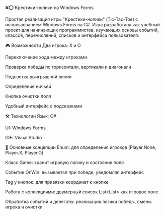 ❌⭕ Крестики-нолики на Windows Forms


Простая реализация игры "Крестики-нолики" (Tic-Tac-Toe) с использованием Windows Forms на C#. Игра разработана как учебный проект для начинающих программистов, изучающих основы событий, классов, перечислений, списков и интерфейса пользователя.

🎮 Возможности
Два игрока: X и O

Переключение хода между игроками

Проверка победы по горизонтали, вертикали и диагонали

Подсветка выигрышной линии

Определение ничьей

Кнопка очистки поля

Удобный интерфейс с подсказками

🛠️ Технологии
Язык: C#

UI: Windows Forms

IDE: Visual Studio

🧠 Основные концепции
Enum: для определения игроков (Player.None, Player.X, Player.O)

Класс Game: хранит игровую логику и состояние поля

Событие OnWin: вызывается при победе, уведомляя интерфейс

Tag у кнопок: для привязки координат к кнопке

Работа с коллекциями: двумерный список List<List<string>> как игровое поле

Обработка событий и делегаты: реализация логики победы, смены игрока и очистки

